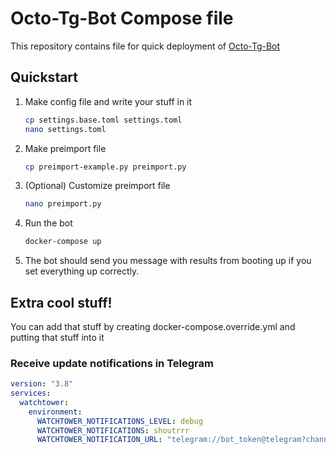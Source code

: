 # Octo-Tg-Bot Compose file

This repository contains file for quick deployment of [Octo-Tg-Bot](https://github.com/octo-tg-bot/octobotv4)

## Quickstart

1. Make config file and write your stuff in it
    ```bash
    cp settings.base.toml settings.toml
    nano settings.toml
    ```
2. Make preimport file
    ```bash
    cp preimport-example.py preimport.py
    ```
3. (Optional) Customize preimport file
   ```bash
   nano preimport.py
   ```
4. Run the bot
   ```bash
   docker-compose up
   ```

5. The bot should send you message with results from booting up if you set everything up correctly.

## Extra cool stuff!

You can add that stuff by creating docker-compose.override.yml and putting that stuff into it

### Receive update notifications in Telegram

```yaml
version: "3.8"
services:
  watchtower:
    environment:
      WATCHTOWER_NOTIFICATIONS_LEVEL: debug
      WATCHTOWER_NOTIFICATIONS: shoutrrr
      WATCHTOWER_NOTIFICATION_URL: "telegram://bot_token@telegram?channels=user_id"
```
